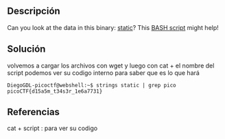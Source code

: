 ## Descripción
Can you look at the data in this binary: [static](https://mercury.picoctf.net/static/bc72945175d643626d6ea9a689672dbd/static)? This [BASH script](https://mercury.picoctf.net/static/bc72945175d643626d6ea9a689672dbd/ltdis.sh) might help!
## Solución

volvemos a cargar los archivos con wget y luego
con cat + el nombre del script podemos ver su codigo interno para saber que es lo que hará

```
DiegoGDL-picoctf@webshell:~$ strings static | grep pico
picoCTF{d15a5m_t34s3r_1e6a7731}
```
## Referencias

cat + script : para ver su codigo
